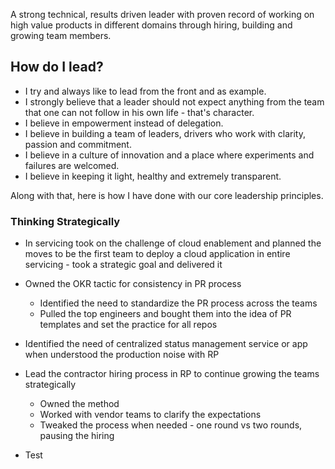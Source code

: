 A strong technical, results driven leader with proven record of working on high value products in different domains through hiring, building and growing team members.  

## How do I lead?
* I try and always like to lead from the front and as example. 
* I strongly believe that a leader should not expect anything from the team that one can not follow in his own life - that's character. 
* I believe in empowerment instead of delegation. 
* I believe in building a team of leaders, drivers who work with clarity, passion and commitment. 
* I believe in a culture of innovation and a place where experiments and failures are welcomed. 
* I believe in keeping it light, healthy and extremely transparent.

Along with that, here is how I have done with our core leadership principles.

### Thinking Strategically
  * In servicing took on the challenge of cloud enablement and planned the moves to be the first team to deploy a cloud application in entire servicing - took a strategic goal and delivered it
  * Owned the OKR tactic for consistency in PR process 
    * Identified the need to standardize the PR process across the teams
    * Pulled the top engineers and bought them into the idea of PR templates and set the practice for all repos  
  * Identified the need of centralized status management service or app when understood the production noise with RP
  * Lead the contractor hiring process in RP to continue growing the teams strategically
    * Owned the method
    * Worked with vendor teams to clarify the expectations
    * Tweaked the process when needed - one round vs two rounds, pausing the hiring
   
  * Test 
